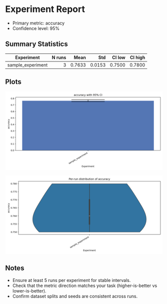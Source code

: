 # Experiment Report

- Primary metric: accuracy
- Confidence level: 95%

## Summary Statistics

| Experiment | N runs | Mean | Std | CI low | CI high |
|---|---:|---:|---:|---:|---:|
| sample_experiment | 3 | 0.7633 | 0.0153 | 0.7500 | 0.7800 |

## Plots

![Mean with 95% CI](docs/figures/accuracy_bar_ci.png)

![Per-run distribution](docs/figures/accuracy_violin.png)

## Notes
- Ensure at least 5 runs per experiment for stable intervals.
- Check that the metric direction matches your task (higher-is-better vs lower-is-better).
- Confirm dataset splits and seeds are consistent across runs.